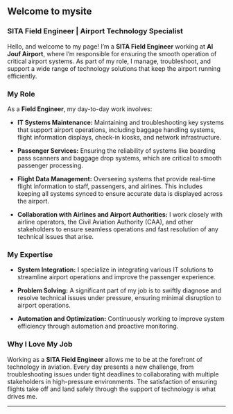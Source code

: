 ## Welcome to mysite

### SITA Field Engineer | Airport Technology Specialist

Hello, and welcome to my page! I’m a **SITA Field Engineer** working at **Al Jouf Airport**, where I’m responsible for ensuring the smooth operation of critical airport systems. As part of my role, I manage, troubleshoot, and support a wide range of technology solutions that keep the airport running efficiently.

### My Role

As a **Field Engineer**, my day-to-day work involves:

- **IT Systems Maintenance:** Maintaining and troubleshooting key systems that support airport operations, including baggage handling systems, flight information displays, check-in kiosks, and network infrastructure.
  
- **Passenger Services:** Ensuring the reliability of systems like boarding pass scanners and baggage drop systems, which are critical to smooth passenger processing.

- **Flight Data Management:** Overseeing systems that provide real-time flight information to staff, passengers, and airlines. This includes keeping all systems synced to ensure accurate data is displayed across the airport.

- **Collaboration with Airlines and Airport Authorities:** I work closely with airline operators, the Civil Aviation Authority (CAA), and other stakeholders to ensure seamless operations and fast resolution of any technical issues that arise.

### My Expertise

- **System Integration:** I specialize in integrating various IT solutions to streamline airport operations and improve the passenger experience.
  
- **Problem Solving:** A significant part of my job is to swiftly diagnose and resolve technical issues under pressure, ensuring minimal disruption to airport operations.
  
- **Automation and Optimization:** Continuously working to improve system efficiency through automation and proactive monitoring.

### Why I Love My Job

Working as a **SITA Field Engineer** allows me to be at the forefront of technology in aviation. Every day presents a new challenge, from troubleshooting issues under tight deadlines to collaborating with multiple stakeholders in high-pressure environments. The satisfaction of ensuring flights take off and land safely through the support of technology is what drives me.

---
